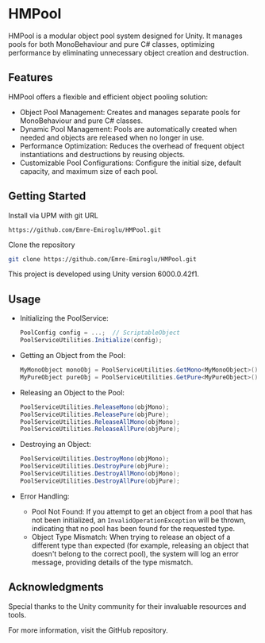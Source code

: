 # HMPool
HMPool is a modular object pool system designed for Unity. It manages pools for both MonoBehaviour and pure C# classes, optimizing performance by eliminating unnecessary object creation and destruction.

## Features
HMPool offers a flexible and efficient object pooling solution:
* Object Pool Management: Creates and manages separate pools for MonoBehaviour and pure C# classes.
* Dynamic Pool Management: Pools are automatically created when needed and objects are released when no longer in use.
* Performance Optimization: Reduces the overhead of frequent object instantiations and destructions by reusing objects.
* Customizable Pool Configurations: Configure the initial size, default capacity, and maximum size of each pool.

## Getting Started
Install via UPM with git URL

`https://github.com/Emre-Emiroglu/HMPool.git`

Clone the repository
```bash
git clone https://github.com/Emre-Emiroglu/HMPool.git
```
This project is developed using Unity version 6000.0.42f1.

## Usage
* Initializing the PoolService:
    ```csharp
    PoolConfig config = ...;  // ScriptableObject
    PoolServiceUtilities.Initialize(config);
    ```
  
* Getting an Object from the Pool:
    ```csharp
    MyMonoObject monoObj = PoolServiceUtilities.GetMono<MyMonoObject>();
    MyPureObject pureObj = PoolServiceUtilities.GetPure<MyPureObject>();
    ```
  
* Releasing an Object to the Pool:
    ```csharp
    PoolServiceUtilities.ReleaseMono(objMono);
    PoolServiceUtilities.ReleasePure(objPure);
    PoolServiceUtilities.ReleaseAllMono(objMono);
    PoolServiceUtilities.ReleaseAllPure(objPure);
    ```
  
* Destroying an Object:
    ```csharp
    PoolServiceUtilities.DestroyMono(objMono);
    PoolServiceUtilities.DestroyPure(objPure);
    PoolServiceUtilities.DestroyAllMono(objMono);
    PoolServiceUtilities.DestroyAllPure(objPure);
    ```
* Error Handling:
  * Pool Not Found: If you attempt to get an object from a pool that has not been initialized, an `InvalidOperationException` will be thrown, indicating that no pool has been found for the requested type.
  * Object Type Mismatch: When trying to release an object of a different type than expected (for example, releasing an object that doesn't belong to the correct pool), the system will log an error message, providing details of the type mismatch.

## Acknowledgments
Special thanks to the Unity community for their invaluable resources and tools.

For more information, visit the GitHub repository.

